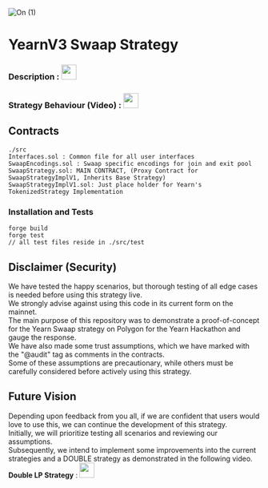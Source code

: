 ![On (1)](https://github.com/chrisckwong821/Yearn-Swaap-VaultV3/assets/46760063/b9afbb57-1aba-4b72-8894-c4255c803f02)

# YearnV3 Swaap Strategy
### Description : [<img src="https://github.com/chrisckwong821/Yearn-Swaap-VaultV3/assets/46760063/fd390e5c-b96b-4739-a40d-3b98a0c4965b" width="30px">](https://docs.google.com/document/d/1vwDHR1XDhflGrWFtU8cfNUQPEMmlLKfm/edit#heading=h.lws6qfu8qwsl)
### Strategy Behaviour (Video) : [<img src="https://upload.wikimedia.org/wikipedia/commons/thumb/b/b8/YouTube_play_button_icon_%282013%E2%80%932017%29.svg/1280px-YouTube_play_button_icon_%282013%E2%80%932017%29.svg.png" width="30px">](https://drive.google.com/file/d/1nvQA_QubLmjkKfb9GH1yEnJQVjA59p0K/view?usp=sharing)

## Contracts
```
./src
Interfaces.sol : Common file for all user interfaces
SwaapEncodings.sol : Swaap specific encodings for join and exit pool
SwaapStrategy.sol: MAIN CONTRACT, (Proxy Contract for SwaapStrategyImplV1, Inherits Base Strategy)
SwaapStrategyImplV1.sol: Just place holder for Yearn's TokenizedStrategy Implementation
```
### Installation and Tests 
```
forge build 
forge test 
// all test files reside in ./src/test
```

## Disclaimer (Security)
We have tested the happy scenarios, but thorough testing of all edge cases is needed before using this strategy live.</br>
We strongly advise against using this code in its current form on the mainnet.</br>
The main purpose of this repository was to demonstrate a proof-of-concept for the Yearn Swaap strategy on Polygon for the Yearn Hackathon and gauge the response.</br>
We have also made some trust assumptions, which we have marked with the "@audit" tag as comments in the contracts. </br>
Some of these assumptions are precautionary, while others must be carefully considered before actively using this strategy.</br>

## Future Vision 
Depending upon feedback from you all, if we are confident that users would love to use this, we can continue the development of this strategy. </br>
Initially, we will prioritize testing all scenarios and reviewing our assumptions.</br>
Subsequently, we intend to implement some improvements into the current strategies and a DOUBLE strategy as demonstrated in the following video.</br>
**Double LP Strategy** : [<img src="https://upload.wikimedia.org/wikipedia/commons/thumb/b/b8/YouTube_play_button_icon_%282013%E2%80%932017%29.svg/1280px-YouTube_play_button_icon_%282013%E2%80%932017%29.svg.png" width="30px">](https://drive.google.com/file/d/1NthnMwXqwwoR442BtO1iS9nsBSPfBOKy/view?usp=drive_link)
